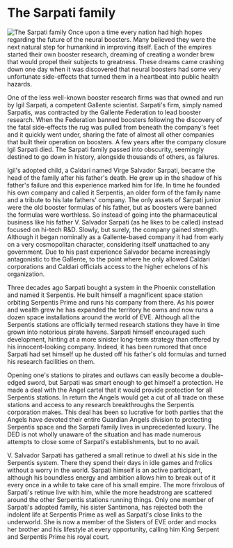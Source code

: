 # The Sarpati family

![The Sarpati family](images/sarpati.jpg)
Once upon a time every nation had high hopes regarding the future of the neural boosters. Many believed they were the next natural step for humankind in improving itself. Each of the empires started their own booster research, dreaming of creating a wonder brew that would propel their subjects to greatness. These dreams came crashing down one day when it was discovered that neural boosters had some very unfortunate side-effects that turned them in a heartbeat into public health hazards.


One of the less well-known booster research firms was that owned and run by Igil Sarpati, a competent Gallente scientist. Sarpati's firm, simply named Sarpatis, was contracted by the Gallente Federation to lead booster research. When the Federation banned boosters following the discovery of the fatal side-effects the rug was pulled from beneath the company's feet and it quickly went under, sharing the fate of almost all other companies that built their operation on boosters. A few years after the company closure Igil Sarpati died. The Sarpati family passed into obscurity, seemingly destined to go down in history, alongside thousands of others, as failures.


Igil's adopted child, a Caldari named Virge Salvador Sarpati, became the head of the family after his father's death. He grew up in the shadow of his father's failure and this experience marked him for life. In time he founded his own company and called it Serpentis, an older form of the family name and a tribute to his late fathers' company. The only assets of Sarpati junior were the old booster formulas of his father, but as boosters were banned the formulas were worthless. So instead of going into the pharmaceutical business like his father V. Salvador Sarpati (as he likes to be called) instead focused on hi-tech R&amp;D. Slowly, but surely, the company gained strength. Although it began nominally as a Gallente-based company it had from early on a very cosmopolitan character, considering itself unattached to any government. Due to his past experience Salvador became increasingly antagonistic to the Gallente, to the point where he only allowed Caldari corporations and Caldari officials access to the higher echelons of his organization.


Three decades ago Sarpati bought a system in the Phoenix constellation and named it Serpentis. He built himself a magnificent space station orbiting Serpentis Prime and runs his company from there. As his power and wealth grew he has expanded the territory he owns and now runs a dozen space installations around the world of EVE. Although all the Serpentis stations are officially termed research stations they have in time grown into notorious pirate havens. Sarpati himself encouraged such development, hinting at a more sinister long-term strategy than offered by his innocent-looking company. Indeed, it has been rumored that once Sarpati had set himself up he dusted off his father's old formulas and turned his research facilities on them.


Opening one's stations to pirates and outlaws can easily become a double-edged sword, but Sarpati was smart enough to get himself a protection. He made a deal with the Angel cartel that it would provide protection for all Serpentis stations. In return the Angels would get a cut of all trade on these stations and access to any research breakthroughs the Serpentis corporation makes. This deal has been so lucrative for both parties that the Angels have devoted their entire Guardian Angels division to protecting Serpentis space and the Sarpati family lives in unprecedented luxury. The DED is not wholly unaware of the situation and has made numerous attempts to close some of Sarpati's establishments, but to no avail.


V. Salvador Sarpati has gathered a small retinue to dwell at his side in the Serpentis system. There they spend their days in idle games and frolics without a worry in the world. Sarpati himself is an active participant, although his boundless energy and ambition allows him to break out of it every once in a while to take care of his small empire. The more frivolous of Sarpati's retinue live with him, while the more headstrong are scattered around the other Serpentis stations running things. Only one member of Sarpati's adopted family, his sister Santimona, has rejected both the indolent life at Serpentis Prime as well as Sarpati's close links to the underworld. She is now a member of the Sisters of EVE order and mocks her brother and his lifestyle at every opportunity, calling him King Serpent and Serpentis Prime his royal court.



                            
                        
